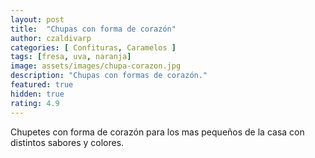 ```yaml
---
layout: post
title:  "Chupas con forma de corazón"
author: czaldivarp
categories: [ Confituras, Caramelos ]
tags: [fresa, uva, naranja]
image: assets/images/chupa-corazon.jpg
description: "Chupas con formas de corazón."
featured: true
hidden: true
rating: 4.9
---
```


Chupetes con forma de corazón para los mas pequeños de la casa con distintos sabores y colores.